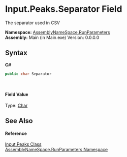 # Input.Peaks.Separator Field
 

The separator used in CSV

**Namespace:**&nbsp;<a href="4763cf1c-e4af-43c5-78fe-6f03f6e2281f">AssemblyNameSpace.RunParameters</a><br />**Assembly:**&nbsp;Main (in Main.exe) Version: 0.0.0.0

## Syntax

**C#**<br />
``` C#
public char Separator
```

<br />

#### Field Value
Type: <a href="http://msdn2.microsoft.com/en-us/library/k493b04s" target="_blank">Char</a>

## See Also


#### Reference
<a href="8f8e2f07-97ad-7a32-13ce-2f7c5bb0e7c6">Input.Peaks Class</a><br /><a href="4763cf1c-e4af-43c5-78fe-6f03f6e2281f">AssemblyNameSpace.RunParameters Namespace</a><br />